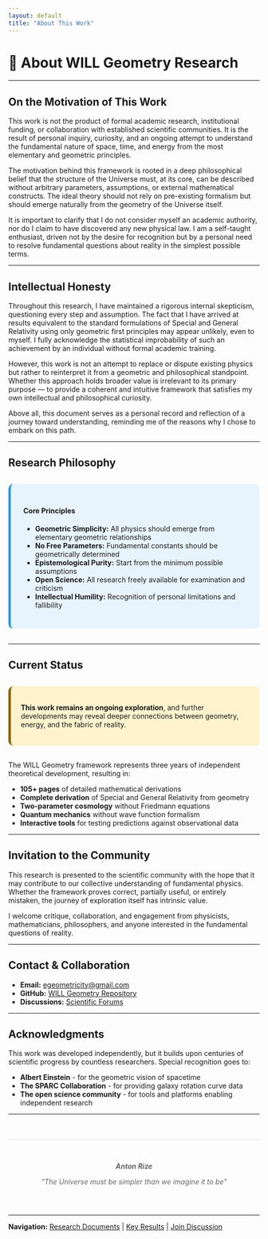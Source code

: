 ```yaml
---
layout: default
title: "About This Work"
---
```


# 📖 About WILL Geometry Research

---

## On the Motivation of This Work

This work is not the product of formal academic research, institutional funding, or collaboration with established scientific communities. It is the result of personal inquiry, curiosity, and an ongoing attempt to understand the fundamental nature of space, time, and energy from the most elementary and geometric principles.

The motivation behind this framework is rooted in a deep philosophical belief that the structure of the Universe must, at its core, can be described without arbitrary parameters, assumptions, or external mathematical constructs. The ideal theory should not rely on pre-existing formalism but should emerge naturally from the geometry of the Universe itself.

It is important to clarify that I do not consider myself an academic authority, nor do I claim to have discovered any new physical law. I am a self-taught enthusiast, driven not by the desire for recognition but by a personal need to resolve fundamental questions about reality in the simplest possible terms.

---

## Intellectual Honesty

Throughout this research, I have maintained a rigorous internal skepticism, questioning every step and assumption. The fact that I have arrived at results equivalent to the standard formulations of Special and General Relativity using only geometric first principles may appear unlikely, even to myself. I fully acknowledge the statistical improbability of such an achievement by an individual without formal academic training.

However, this work is not an attempt to replace or dispute existing physics but rather to reinterpret it from a geometric and philosophical standpoint. Whether this approach holds broader value is irrelevant to its primary purpose — to provide a coherent and intuitive framework that satisfies my own intellectual and philosophical curiosity.

Above all, this document serves as a personal record and reflection of a journey toward understanding, reminding me of the reasons why I chose to embark on this path.

---

## Research Philosophy

<div style="background: #e8f4fd; padding: 25px; border-radius: 10px; margin: 30px 0; border-left: 5px solid #3498db;">
    <h4>Core Principles</h4>
    <ul>
        <li><strong>Geometric Simplicity:</strong> All physics should emerge from elementary geometric relationships</li>
        <li><strong>No Free Parameters:</strong> Fundamental constants should be geometrically determined</li>
        <li><strong>Epistemological Purity:</strong> Start from the minimum possible assumptions</li>
        <li><strong>Open Science:</strong> All research freely available for examination and criticism</li>
        <li><strong>Intellectual Humility:</strong> Recognition of personal limitations and fallibility</li>
    </ul>
</div>

---

## Current Status

<div style="background: #fff3cd; padding: 20px; border-radius: 10px; margin: 30px 0; border-left: 5px solid #856404;">
    <p><strong>This work remains an ongoing exploration</strong>, and further developments may reveal deeper connections between geometry, energy, and the fabric of reality.</p>
</div>

The WILL Geometry framework represents three years of independent theoretical development, resulting in:

- **105+ pages** of detailed mathematical derivations
- **Complete derivation** of Special and General Relativity from geometry
- **Two-parameter cosmology** without Friedmann equations  
- **Quantum mechanics** without wave function formalism
- **Interactive tools** for testing predictions against observational data

---

## Invitation to the Community

This research is presented to the scientific community with the hope that it may contribute to our collective understanding of fundamental physics. Whether the framework proves correct, partially useful, or entirely mistaken, the journey of exploration itself has intrinsic value.

I welcome critique, collaboration, and engagement from physicists, mathematicians, philosophers, and anyone interested in the fundamental questions of reality.

---

## Contact & Collaboration

- **Email:** [egeometricity@gmail.com](mailto:egeometricity@gmail.com)
- **GitHub:** [WILL Geometry Repository](https://github.com/AntonRize/WILL)
- **Discussions:** [Scientific Forums](/WILL/discussions/)

---

## Acknowledgments

This work was developed independently, but it builds upon centuries of scientific progress by countless researchers. Special recognition goes to:

- **Albert Einstein** - for the geometric vision of spacetime
- **The SPARC Collaboration** - for providing galaxy rotation curve data
- **The open science community** - for tools and platforms enabling independent research

---

<div style="text-align: center; font-style: italic; color: #666; padding: 30px 0; border-top: 1px solid #ddd; margin-top: 50px;">
    <p><strong>Anton Rize</strong></p>
    <p>"The Universe must be simpler than we imagine it to be"</p>
</div>

---

**Navigation:** [Research Documents](/WILL/parts/) | [Key Results](/WILL/results/) | [Join Discussion](/WILL/discussions/)